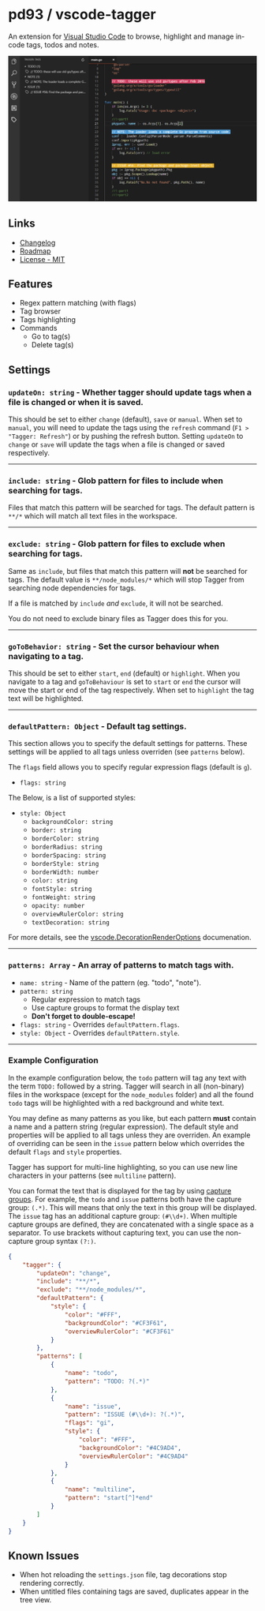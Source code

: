 # pd93 / vscode-tagger

An extension for [Visual Studio Code](https://code.visualstudio.com) to browse, highlight and manage in-code tags, todos and notes.

![screenshot](./res/screenshot.png)

## Links

- [Changelog](./CHANGELOG.md)
- [Roadmap](./ROADMAP.md)
- [License - MIT](./LICENSE)

## Features

- Regex pattern matching (with flags)
- Tag browser
- Tags highlighting
- Commands
  - Go to tag(s)
  - Delete tag(s)

## Settings

### `updateOn: string` - Whether tagger should update tags when a file is changed or when it is saved.

This should be set to either `change` (default), `save` or `manual`. When set to `manual`, you will need to update the tags using the `refresh` command (`F1 > "Tagger: Refresh"`) or by pushing the refresh button. Setting `updateOn` to `change` or `save` will update the tags when a file is changed or saved respectively.

---

### `include: string` - Glob pattern for files to include when searching for tags.

Files that match this pattern will be searched for tags. The default pattern is `**/*` which will match all text files in the workspace.

---

### `exclude: string` - Glob pattern for files to exclude when searching for tags.

Same as `include`, but files that match this pattern will **not** be searched for tags. The default value is `**/node_modules/*` which will stop Tagger from searching node dependencies for tags.

If a file is matched by `include` *and* `exclude`, it will not be searched. 

You do not need to exclude binary files as Tagger does this for you.

---

### `goToBehavior: string` - Set the cursor behaviour when navigating to a tag.

This should be set to either `start`, `end` (default) or `highlight`. When you navigate to a tag and `goToBehaviour` is set to `start` or `end` the cursor will move the start or end of the tag respectively. When set to `highlight` the tag text will be highlighted.

---

### `defaultPattern: Object` - Default tag settings.

This section allows you to specify the default settings for patterns. These settings will be applied to all tags unless overriden (see `patterns` below).

The `flags` field allows you to specify regular expression flags (default is `g`).

- `flags: string`

The  Below, is a list of supported styles:

- `style: Object`
  - `backgroundColor: string`
  - `border: string`
  - `borderColor: string`
  - `borderRadius: string`
  - `borderSpacing: string`
  - `borderStyle: string`
  - `borderWidth: number`
  - `color: string`
  - `fontStyle: string`
  - `fontWeight: string`
  - `opacity: number`
  - `overviewRulerColor: string`
  - `textDecoration: string`

For more details, see the [vscode.DecorationRenderOptions](https://code.visualstudio.com/docs/extensionAPI/vscode-api#DecorationRenderOptions) documenation.

---

### `patterns: Array` - An array of patterns to match tags with.

- `name: string` - Name of the pattern (eg. "todo", "note").
- `pattern: string`
  - Regular expression to match tags
  - Use capture groups to format the display text
  - **Don't forget to double-escape!**
- `flags: string` - Overrides `defaultPattern.flags`.
- `style: Object` - Overrides `defaultPattern.style`.

---

### Example Configuration

In the example configuration below, the `todo` pattern will tag any text with the term `TODO:` followed by a string. Tagger will search in all (non-binary) files in the workspace (except for the `node_modules` folder) and all the found `todo` tags will be highlighted with a red background and white text.

You may define as many patterns as you like, but each pattern **must** contain a name and a pattern string (regular expression). The default style and properties will be applied to all tags unless they are overriden. An example of overriding can be seen in the `issue` pattern below which overrides the default `flags` and `style` properties.

Tagger has support for multi-line highlighting, so you can use new line characters in your patterns (see `multiline` pattern).

You can format the text that is displayed for the tag by using [capture groups](). For example, the `todo` and `issue` patterns both have the capture group: `(.*)`. This will means that only the text in this group will be displayed. The `issue` tag has an additional capture group: `(#\\d+)`. When multiple capture groups are defined, they are concatenated with a single space as a separator. To use brackets without capturing text, you can use the non-capture group syntax `(?:)`.

```json
{
    "tagger": {
        "updateOn": "change",
        "include": "**/*",
        "exclude": "**/node_modules/*",
        "defaultPattern": {
            "style": {
                "color": "#FFF",
                "backgroundColor": "#CF3F61",
                "overviewRulerColor": "#CF3F61"
            }
        },
        "patterns": [
            {   
                "name": "todo",
                "pattern": "TODO: ?(.*)"
            },
            {   
                "name": "issue",
                "pattern": "ISSUE (#\\d+): ?(.*)",
                "flags": "gi",
                "style": {
                    "color": "#FFF",
                    "backgroundColor": "#4C9AD4",
                    "overviewRulerColor": "#4C9AD4"
                }
            },
            {
                "name": "multiline",
                "pattern": "start[^]*end"
            }
        ]
    }
}
```

## Known Issues

- When hot reloading the `settings.json` file, tag decorations stop rendering correctly.
- When untitled files containing tags are saved, duplicates appear in the tree view.